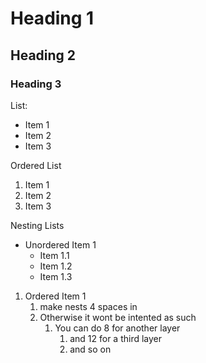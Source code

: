# Heading 1
## Heading 2
### Heading 3

List:
- Item 1
- Item 2
- Item 3

Ordered List
1. Item 1
2. Item 2
3. Item 3

Nesting Lists
- Unordered Item 1
    - Item 1.1
    - Item 1.2
    - Item 1.3
1. Ordered Item 1
    1. make nests 4 spaces in
    2. Otherwise it wont be intented as such
        1. You can do 8 for another layer
             1. and 12 for a third layer
             2. and so on

